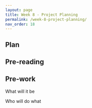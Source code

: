 ```yaml
---
layout: page
title: Week 8 - Project Planning
permalink: /week-8-project-planning/
nav_order: 18
---
```

## Plan

## Pre-reading

## Pre-work
What will it be

Who will do what